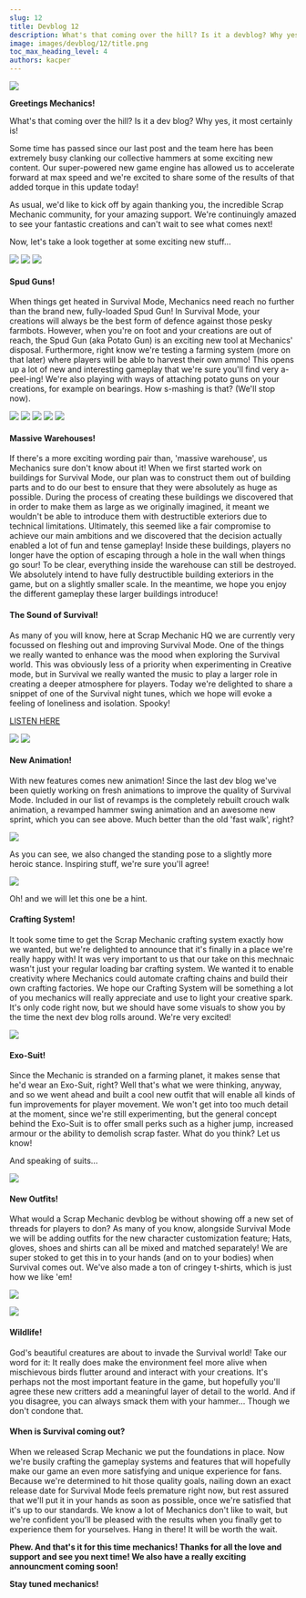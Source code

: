 ```yaml
---
slug: 12
title: Devblog 12
description: What's that coming over the hill? Is it a devblog? Why yes, it most certainly is!
image: images/devblog/12/title.png
toc_max_heading_level: 4
authors: kacper
---
```


![](/images/devblog/12/title.png)

**Greetings Mechanics!**

What's that coming over the hill? Is it a dev blog? Why yes, it most certainly is!
<!--truncate-->
Some time has passed since our last post and the team here has been extremely busy clanking our collective hammers at some exciting new content. Our super-powered new game engine has allowed us to accelerate forward at max speed and we're excited to share some of the results of that added torque in this update today!

As usual, we'd like to kick off by again thanking you, the incredible Scrap Mechanic community, for your amazing support. We're continuingly amazed to see your fantastic creations and can't wait to see what comes next!

Now, let's take a look together at some exciting new stuff...

![](/images/devblog/12/spudgun.png)
![](/images/devblog/12/spudgun-pics.png)
![](http://i.imgur.com/NfQjdVI.gif)

#### Spud Guns!

When things get heated in Survival Mode, Mechanics need reach no further than the brand new, fully-loaded Spud Gun!
In Survival Mode, your creations will always be the best form of defence against those pesky farmbots. However, when you're on foot and your creations are out of reach, the Spud Gun (aka Potato Gun) is an exciting new tool at Mechanics' disposal.
Furthermore, right know we're testing a farming system (more on that later) where players will be able to harvest their own ammo! This opens up a lot of new and interesting gameplay that we're sure you'll find very a-peel-ing! We're also playing with ways of attaching potato guns on your creations, for example on bearings. How s-mashing is that? (We'll stop now).

![](/images/devblog/12/warehouse-concept.png)
![](/images/devblog/12/1.jpg)
![](/images/devblog/12/5.jpg)
![](/images/devblog/12/8.jpg)
![](/images/devblog/12/3.jpg)

#### Massive Warehouses!

If there's a more exciting wording pair than, 'massive warehouse', us Mechanics sure don't know about it! When we first started work on buildings for Survival Mode, our plan was to construct them out of building parts and to do our best to ensure that they were absolutely as huge as possible. During the process of creating these buildings we discovered that in order to make them as large as we originally imagined, it meant we wouldn't be able to introduce them with destructible exteriors due to technical limitations.
Ultimately, this seemed like a fair compromise to achieve our main ambitions and we discovered that the decision actually enabled a lot of fun and tense gameplay! Inside these buildings, players no longer have the option of escaping through a hole in the wall when things go sour! To be clear, everything inside the warehouse can still be destroyed.
We absolutely intend to have fully destructible building exteriors in the game, but on a slightly smaller scale. In the meantime, we hope you enjoy the different gameplay these larger buildings introduce!

#### The Sound of Survival!

As many of you will know, here at Scrap Mechanic HQ we are currently very focussed on fleshing out and improving Survival Mode.
One of the things we really wanted to enhance was the mood when exploring the Survival world. This was obviously less of a priority when experimenting in Creative mode, but in Survival we really wanted the music to play a larger role in creating a deeper atmosphere for players.
Today we're delighted to share a snippet of one of the Survival night tunes, which we hope will evoke a feeling of loneliness and isolation. Spooky!

[LISTEN HERE](https://soundcloud.com/axolotgames/scrap-mechanic-night-time-teaser)

![](http://i.imgur.com/Ya7l9vE.gif)
![](http://i.imgur.com/CoSqdkG.gif)

#### New Animation!

With new features comes new animation!
Since the last dev blog we've been quietly working on fresh animations to improve the quality of Survival Mode. Included in our list of revamps is the completely rebuilt crouch walk animation, a revamped hammer swing animation and an awesome new sprint, which you can see above. Much better than the old 'fast walk', right?

![](/images/devblog/12/unnamed.png)

As you can see, we also changed the standing pose to a slightly more heroic stance. Inspiring stuff, we're sure you'll agree!

![](http://i.imgur.com/UXuX5fa.gif)

Oh! and we will let this one be a hint.

#### Crafting System!

It took some time to get the Scrap Mechanic crafting system exactly how we wanted, but we're delighted to announce that it's finally in a place we're really happy with! It was very important to us that our take on this mechnaic wasn't just your regular loading bar crafting system. We wanted it to enable creativity where Mechanics could automate crafting chains and build their own crafting factories. We hope our Crafting System will be something a lot of you mechanics will really appreciate and use to light your creative spark. It's only code right now, but we should have some visuals to show you by the time the next dev blog rolls around. We're very excited!

![](/images/devblog/12/exo.png)

#### Exo-Suit!

Since the Mechanic is stranded on a farming planet, it makes sense that he'd wear an Exo-Suit, right? Well that's what we were thinking, anyway, and so we went ahead and built a cool new outfit that will enable all kinds of fun improvements for player movement.
We won't get into too much detail at the moment, since we're still experimenting, but the general concept behind the Exo-Suit is to offer small perks such as a higher jump, increased armour or the ability to demolish scrap faster. What do you think? Let us know!

And speaking of suits...

![](/images/devblog/12/farmoutfit.png)

#### New Outfits!

What would a Scrap Mechanic devblog be without showing off a new set of threads for players to don?
As many of you know, alongside Survival Mode we will be adding outfits for the new character customization feature; Hats, gloves, shoes and shirts can all be mixed and matched separately! We are super stoked to get this in to your hands (and on to your bodies) when Survival comes out. We've also made a ton of cringey t-shirts, which is just how we like 'em!

![](/images/devblog/12/birddevlog01jpg.jpg)

![](http://i.imgur.com/Sp7GpHK.gif)

#### Wildlife!

God's beautiful creatures are about to invade the Survival world!
Take our word for it: It really does make the environment feel more alive when mischievous birds flutter around and interact with your creations. It's perhaps not the most important feature in the game, but hopefully you'll agree these new critters add a meaningful layer of detail to the world. And if you disagree, you can always smack them with your hammer... Though we don't condone that.

#### When is Survival coming out?

When we released Scrap Mechanic we put the foundations in place. Now we're busily crafting the gameplay systems and features that will hopefully make our game an even more satisfying and unique experience for fans.
Because we're determined to hit those quality goals, nailing down an exact release date for Survival Mode feels premature right now, but rest assured that we'll put it in your hands as soon as possible, once we're satisfied that it's up to our standards.
We know a lot of Mechanics don't like to wait, but we're confident you'll be pleased with the results when you finally get to experience them for yourselves. Hang in there! It will be worth the wait.

**Phew. And that's it for this time mechanics! Thanks for all the love and support and see you next time! We also have a really exciting announcment coming soon!**

**Stay tuned mechanics!**

 

